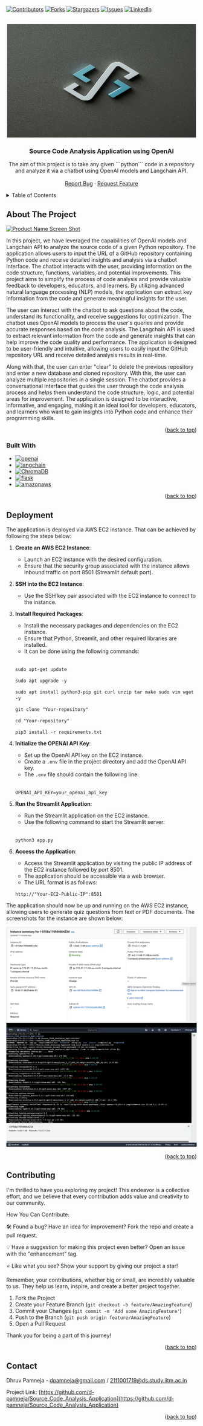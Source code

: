 <a name="readme-top"></a>

[![Contributors][contributors-shield]][contributors-url]
[![Forks][forks-shield]][forks-url]
[![Stargazers][stars-shield]][stars-url]
[![Issues][issues-shield]][issues-url]
[![LinkedIn][linkedin-shield]][linkedin-url]
<!-- [![MIT License][license-shield]][license-url] -->



<!-- PROJECT LOGO -->
<br />
<div align="center">
  <a href="https://github.com/d-pamneja/Source_Code_Analysis_Application">
    <img src="static/logo.jpg" alt="Logo" width="500" height="300">
  </a>

<h3 align="center">Source Code Analysis Application using OpenAI</h3>

  <p align="center">
    The aim of this project is to take any given ```python``` code in a repository and analyze it via a chatbot using 
    OpenAI models and Langchain API.
    <br />
    <br />
    <a href="https://github.com/d-pamneja/Source_Code_Analysis_Application/issues">Report Bug</a>
    ·
    <a href="https://github.com/d-pamneja/Source_Code_Analysis_Application/issues">Request Feature</a>
  </p>
</div>



<!-- TABLE OF CONTENTS -->
<details>
  <summary>Table of Contents</summary>
  <ol>
    <li>
      <a href="#about-the-project">About The Project</a>
      <ul>
        <li><a href="#built-with">Built With</a></li>
      </ul>
    </li>
    <li><a href="#deployment">Deployment</a></li>
    <li><a href="#contributing">Contributing</a></li>
    <li><a href="#contact">Contact</a></li>
  </ol>
</details>



<!-- ABOUT THE PROJECT -->
## About The Project

[![Product Name Screen Shot][product-screenshot]](https://example.com)

In this project, we have leveraged the capabilities of OpenAI models and Langchain API to analyze the source code of a given Python repository. The application allows users to input the URL of a GitHub repository containing Python code and receive detailed insights and analysis via a chatbot interface. The chatbot interacts with the user, providing information on the code structure, functions, variables, and potential improvements. This project aims to simplify the process of code analysis and provide valuable feedback to developers, educators, and learners. By utilizing advanced natural language processing (NLP) models, the application can extract key information from the code and generate meaningful insights for the user.

The user can interact with the chatbot to ask questions about the code, understand its functionality, and receive suggestions for optimization. The chatbot uses OpenAI models to process the user's queries and provide accurate responses based on the code analysis. The Langchain API is used to extract relevant information from the code and generate insights that can help improve the code quality and performance. The application is designed to be user-friendly and intuitive, allowing users to easily input the GitHub repository URL and receive detailed analysis results in real-time.

Along with that, the user can enter "clear" to delete the previous repository and enter a new database and cloned repository. With this, the user can analyze multiple repositories in a single session. The chatbot provides a conversational interface that guides the user through the code analysis process and helps them understand the code structure, logic, and potential areas for improvement. The application is designed to be interactive, informative, and engaging, making it an ideal tool for developers, educators, and learners who want to gain insights into Python code and enhance their programming skills.

<p align="right">(<a href="#readme-top">back to top</a>)</p>



### Built With

* [![openai][openai]][openai-url]
* [![langchain][langchain]][langchain-url]
* [![ChromaDB][chromadb]][chromadb-url]
* [![flask][flask]][flask-url]
* [![amazonaws][amazonaws]][amazonaws-url]


<p align="right">(<a href="#readme-top">back to top</a>)</p>



<!-- DEPLOYMENT -->
## Deployment
The application is deployed via AWS EC2 instance. That can be achieved by following the steps below:

1. **Create an AWS EC2 Instance**: 
    - Launch an EC2 instance with the desired configuration.
    - Ensure that the security group associated with the instance allows inbound traffic on port 8501 (Streamlit default port).

2. **SSH into the EC2 Instance**:
    - Use the SSH key pair associated with the EC2 instance to connect to the instance.

3. **Install Required Packages**:
    - Install the necessary packages and dependencies on the EC2 instance.
    - Ensure that Python, Streamlit, and other required libraries are installed.
    - It can be done using the following commands:
    <br>
    <sh>

    ```
    sudo apt-get update
    ```

    ```
    sudo apt upgrade -y
    ```

    ```
    sudo apt install python3-pip git curl unzip tar make sudo vim wget -y
    ```

    ``` 
    git clone "Your-repository"
    ```

    ```
    cd "Your-repository"
    ```

    ```
    pip3 install -r requirements.txt
    ```
    </sh>


4. **Initialize the OPENAI API Key**:
    - Set up the OpenAI API key on the EC2 instance.
    - Create a `.env` file in the project directory and add the OpenAI API key.
    - The `.env` file should contain the following line:
    <br>
    <sh>

    ```
    OPENAI_API_KEY=your_openai_api_key
    ```
    </sh>

5. **Run the Streamlit Application**:
    - Run the Streamlit application on the EC2 instance.
    - Use the following command to start the Streamlit server:
    <br>
    <sh>

    ```
    python3 app.py
    ```
    </sh>


6. **Access the Application**:
    - Access the Streamlit application by visiting the public IP address of the EC2 instance followed by port 8501.
    - The application should be accessible via a web browser.
    - The URL format is as follows:

    <sh>
    
    ```
    http://"Your-EC2-Public-IP":8501
    ```
    </sh>

The application should now be up and running on the AWS EC2 instance, allowing users to generate quiz questions from text or PDF documents. The screenshots for the instance are shown below:

![EC2_screenshot](static/ec2_screenshot.png)
![instance_screenshot](static/instance_screenshot.png)

<p align="right">(<a href="#readme-top">back to top</a>)</p>

<!-- CONTRIBUTING -->
## Contributing

I'm thrilled to have you exploring my project! This endeavor is a collective effort, and we believe that every contribution adds value and creativity to our community.

How You Can Contribute:

🛠️ Found a bug? Have an idea for improvement? Fork the repo and create a pull request.

💡 Have a suggestion for making this project even better? Open an issue with the "enhancement" tag.

⭐ Like what you see? Show your support by giving our project a star!

Remember, your contributions, whether big or small, are incredibly valuable to us. They help us learn, inspire, and create a better project together.


1. Fork the Project
2. Create your Feature Branch (`git checkout -b feature/AmazingFeature`)
3. Commit your Changes (`git commit -m 'Add some AmazingFeature'`)
4. Push to the Branch (`git push origin feature/AmazingFeature`)
5. Open a Pull Request

Thank you for being a part of this journey!

<p align="right">(<a href="#readme-top">back to top</a>)</p>



<!-- CONTACT -->
## Contact

Dhruv Pamneja - dpamneja@gmail.com / 21f1001719@ds.study.iitm.ac.in

Project Link: [https://github.com/d-pamneja/Source_Code_Analysis_Application](https://github.com/d-pamneja/Source_Code_Analysis_Application)

<p align="right">(<a href="#readme-top">back to top</a>)</p>



<!-- MARKDOWN LINKS & IMAGES -->
<!-- https://www.markdownguide.org/basic-syntax/#reference-style-links -->
[contributors-shield]: https://img.shields.io/github/contributors/d-pamneja/Source_Code_Analysis_Application.svg?style=for-the-badge
[contributors-url]: https://github.com/d-pamneja/Source_Code_Analysis_Application/graphs/contributors
[forks-shield]: https://img.shields.io/github/forks/d-pamneja/Source_Code_Analysis_Application.svg?style=for-the-badge
[forks-url]: https://github.com/d-pamneja/d-pamneja/Source_Code_Analysis_Application/network/members
[stars-shield]: https://img.shields.io/github/stars/d-pamneja/Source_Code_Analysis_Application.svg?style=for-the-badge
[stars-url]: https://github.com/d-pamneja/Source_Code_Analysis_Application/stargazers
[issues-shield]: https://img.shields.io/github/issues/d-pamneja/Source_Code_Analysis_Application.svg?style=for-the-badge
[issues-url]: https://github.com/d-pamneja/Source_Code_Analysis_Application/issues
[license-shield]: https://img.shields.io/github/license/d-pamneja/Source_Code_Analysis_Application.svg?style=for-the-badge
[license-url]: https://github.com/d-pamneja/Source_Code_Analysis_Application/blob/master/LICENSE.txt
[linkedin-shield]: https://img.shields.io/badge/-LinkedIn-black.svg?style=for-the-badge&logo=linkedin&colorB=555
[linkedin-url]: https://www.linkedin.com/in/dhruv-pamneja-3b8432187/
[product-screenshot]: static/homepage_ss.png
[amazonaws]: https://img.shields.io/badge/Amazon_AWS-FF9900?style=for-the-badge&logo=amazonaws&logoColor=white
[amazonaws-url]: https://aws.amazon.com/
[chromadb]: https://img.shields.io/badge/ChromaDB-000000?style=for-the-badge&logo=chromadb&logoColor=white
[chromadb-url]: https://www.trychroma.com
[flask]: https://img.shields.io/badge/Flask-000000?style=for-the-badge&logo=flask&logoColor=white
[flask-url]: https://flask.palletsprojects.com/en/2.0.x/
[Next.js]: https://img.shields.io/badge/next.js-000000?style=for-the-badge&logo=nextdotjs&logoColor=white
[Next-url]: https://nextjs.org/
[React.js]: https://img.shields.io/badge/React-20232A?style=for-the-badge&logo=react&logoColor=61DAFB
[React-url]: https://reactjs.org/
[Vue.js]: https://img.shields.io/badge/Vue.js-35495E?style=for-the-badge&logo=vuedotjs&logoColor=4FC08D
[Vue-url]: https://vuejs.org/
[Angular.io]: https://img.shields.io/badge/Angular-DD0031?style=for-the-badge&logo=angular&logoColor=white
[Angular-url]: https://angular.io/
[Svelte.dev]: https://img.shields.io/badge/Svelte-4A4A55?style=for-the-badge&logo=svelte&logoColor=FF3E00
[Svelte-url]: https://svelte.dev/
[Laravel.com]: https://img.shields.io/badge/Laravel-FF2D20?style=for-the-badge&logo=laravel&logoColor=white
[Laravel-url]: https://laravel.com
[Bootstrap.com]: https://img.shields.io/badge/Bootstrap-563D7C?style=for-the-badge&logo=bootstrap&logoColor=white
[Bootstrap-url]: https://getbootstrap.com
[JQuery.com]: https://img.shields.io/badge/jQuery-0769AD?style=for-the-badge&logo=jquery&logoColor=white
[JQuery-url]: https://jquery.com 
[Pandas]: https://img.shields.io/badge/pandas-%23150458.svg?style=for-the-badge&logo=pandas&logoColor=white
[Pandas-url]: https://pandas.pydata.org
[scikit-learn]: https://img.shields.io/badge/scikit--learn-%23F7931E.svg?style=for-the-badge&logo=scikit-learn&logoColor=white
[scikit-learn-url]: https://scikit-learn.org/stable/
[openai]: https://img.shields.io/badge/OpenAI-5A5A5A?style=for-the-badge&logo=openai&logoColor=white
[openai-url]: https://openai.com
[langchain]: https://img.shields.io/badge/Langchain-FF2D20?style=for-the-badge&logo=langchain&logoColor=white
[langchain-url]: https://langchain.com

